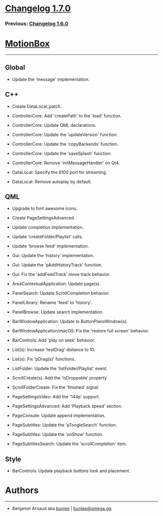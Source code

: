 # [Changelog 1.7.0](http://omega.gg/MotionBox/changes/1.7.0.html)

### Previous: [Changelog 1.6.0](1.6.0.html)

# [MotionBox](http://omega.gg/MotionBox)
---

## Global

- Update the 'message' implementation.


## C++

- Create DataLocal_patch.

- ControllerCore: Add 'createPath' to the 'load' function.

- ControllerCore: Update QML declarations.

- ControllerCore: Update the 'updateVersion' function.

- ControllerCore: Update the 'copyBackends' function.

- ControllerCore: Update the 'saveSplash' function.

- ControllerCore: Remove 'initMessageHandler' on Qt4.

- DataLocal: Specify the 8100 port for streaming.

- DataLocal: Remove autoplay by default.


## QML

- Upgrade to font awesome icons.

- Create PageSettingsAdvanced.

- Update completion implementation.

- Update 'createFolder/Playlist' calls.

- Update 'browse feed' implementation.

- Gui: Update the 'history' implementation.

- Gui: Update the 'pAddHistoryTrack' function.

- Gui: Fix the 'addFeedTrack' move track behavior.

- AreaContextualApplication: Update page(s).

- PanelSearch: Update ScrollCompletion behavior.

- PanelLibrary: Rename 'feed' to 'history'.

- PanelBrowse: Update search implementation.

- BarWindowApplication: Update to ButtonPianoWindow(s).

- BarWindowApplication/macOS: Fix the 'restore full screen' behavior.

- BarControls: Add 'play on seek' behavior.

- List(s): Increase 'testDrag' distance to 10.

- List(s): Fix 'pDrag(s)' functions.

- ListFolder: Update the 'listFolder/Playlist' event.

- ScrollCreate(s): Add the 'isDroppable' property.

- ScrollFolderCreate: Fix the 'finished' signal.

- PageSettingsVideo: Add the '144p' support.

- PageSettingsAdvanced: Add 'Playback speed' section.

- PageConsole: Update append implementation.

- PageSubtitles: Update the 'pToogleSearch' function.

- PageSubtitles: Update the 'onShow' function.

- PageSubtitlesSearch: Update the 'scrollCompletion' item.


## Style

- BarControls: Update playback buttons look and placement.


# Authors
---

- Benjamin Arnaud aka [bunjee](http://bunjee.me) | <bunjee@omega.gg>.
